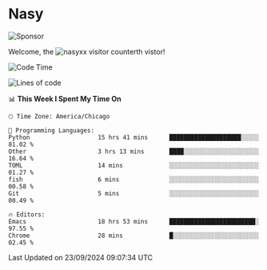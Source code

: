 # Nasy

<!--
<p align="center">
<img height="200" src="https://github-readme-stats.vercel.app/api?username=nasyxx&count_private=true&show_icons=true&theme=dracula&include_all_commits=true"/>
<img height="200" src="https://github-readme-stats.vercel.app/api/top-langs/?username=nasyxx&theme=dracula&hide=html,jupyter+notebook&count_private=true&show_icons=true"/>
</p>

  
----------------
-->

![Sponsor](https://img.shields.io/static/v1.svg?label=Sponsor&message=%E2%9D%A4&logo=GitHub&style=flat&color=pink)
 
Welcome, the ![nasyxx visitor counter](https://count.getloli.com/get/@nasyxx?theme=rule34)th vistor!
 
<!--START_SECTION:waka-->
![Code Time](http://img.shields.io/badge/Code%20Time-4%2C654%20hrs%2038%20mins-blue)

![Lines of code](https://img.shields.io/badge/From%20Hello%20World%20I%27ve%20Written-0%20lines%20of%20code-blue)

📊 **This Week I Spent My Time On** 

```text
🕑︎ Time Zone: America/Chicago

💬 Programming Languages: 
Python                   15 hrs 41 mins      ████████████████████░░░░░   81.02 % 
Other                    3 hrs 13 mins       ████░░░░░░░░░░░░░░░░░░░░░   16.64 % 
TOML                     14 mins             ░░░░░░░░░░░░░░░░░░░░░░░░░   01.27 % 
fish                     6 mins              ░░░░░░░░░░░░░░░░░░░░░░░░░   00.58 % 
Git                      5 mins              ░░░░░░░░░░░░░░░░░░░░░░░░░   00.49 % 

🔥 Editors: 
Emacs                    18 hrs 53 mins      ████████████████████████░   97.55 % 
Chrome                   28 mins             █░░░░░░░░░░░░░░░░░░░░░░░░   02.45 % 
```


 Last Updated on 23/09/2024 09:07:34 UTC
<!--END_SECTION:waka-->

<!-- ![visitors](https://visitor-badge.laobi.icu/badge?page_id=nasyxx.nasyxx) -->
